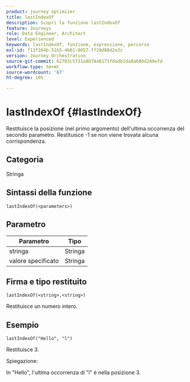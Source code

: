 ```yaml
---
product: journey optimizer
title: lastIndexOf
description: Scopri la funzione lastIndexOf
feature: Journeys
role: Data Engineer, Architect
level: Experienced
keywords: lastIndexOf, funzione, espressione, percorso
exl-id: f11f164b-51b5-4b01-8057-ff29d80d2e2c
version: Journey Orchestration
source-git-commit: 62783c5731a8b78a8171fdadb1da8a680d249efd
workflow-type: tm+mt
source-wordcount: '67'
ht-degree: 16%

---
```


# lastIndexOf {#lastIndexOf}

Restituisce la posizione (nel primo argomento) dell&#39;ultima occorrenza del secondo parametro. Restituisce -1 se non viene trovata alcuna corrispondenza.

## Categoria

Stringa

## Sintassi della funzione

`lastIndexOf(<parameters>)`

## Parametro

| Parametro | Tipo |
|-----------|------------------|
| stringa | Stringa |
| valore specificato | Stringa |

## Firma e tipo restituito

`lastIndexOf(<string>,<string>)`

Restituisce un numero intero.

## Esempio

`lastIndexOf("Hello", "l")`

Restituisce 3.

Spiegazione:

In &quot;Hello&quot;, l&#39;ultima occorrenza di &quot;l&quot; è nella posizione 3.
